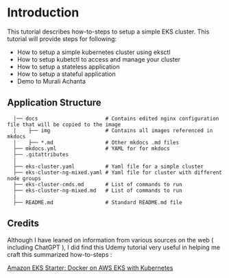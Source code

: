 # Introduction
This tutorial describes how-to-steps to setup a simple EKS cluster. This tutorial will provide steps for following: 

* How to setup a simple kubernetes cluster using eksctl 
* How to setup kubetctl to access and manage your cluster 
* How to setup a stateless application
* How to setup a stateful application
* Demo to Murali Achanta

## Application Structure
```
  |── docs                      # Contains edited nginx configuration file that will be copied to the image
  |    ├── img                  # Contains all images referenced in mkdocs
  |    ├── *.md                 # Other mkdocs .md files
  ├── mkdocs.yml                # YAML for for mkdocs
  ├── .gitattributes
  |
  ├── eks-cluster.yaml          # Yaml file for a simple cluster
  ├── eks-cluster-ng-mixed.yaml # Yaml file for cluster with different node groups
  ├── eks-cluster-cmds.md       # List of commands to run 
  ├── eks-cluster-ng-mixed.md   # List of commands to run 
  |
  ├── README.md                 # Standard README.md file
```


## Credits
Although I have leaned on information from various sources on the web ( including ChatGPT ), I did find this Udemy tutorial very useful in helping me craft this summarized how-to-steps :

[Amazon EKS Starter: Docker on AWS EKS with Kubernetes](https://www.udemy.com/course/amazon-eks-starter-kubernetes-on-aws/)